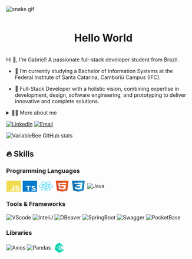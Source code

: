 ![snake gif](https://github.com/GabrielVini03/GabrielVini03/blob/output/github-contribution-grid-snake.gif)

<!--título-->
<div id="user-content-toc">
  <ul align="center">
    <summary><h1 style="display: inline-block">Hello World</h1></summary>
</div>

<!-- Presentation -->
<p>
  Hi 👋, I'm Gabriel! A passionate full-stack developer student from Brazil.

  - 🌱 I’m currently studying a Bachelor of Information Systems at the Federal Institute of Santa Catarina, Camboriú Campus (IFC).

  - 🔭 Full-Stack Developer with a holistic vision, combining expertise in development, design, software engineering, and prototyping to deliver innovative and complete solutions.
</p>


<!-- Dropdown -->
<details>
  <summary>👨‍💻 More about me</summary>

  - I am a creative and dynamic professional, passionate about challenges and innovation.

  - I see the world with a positive and artistic eye, seeking innovative solutions through creativity.

  - I love to challenge myself in different areas, whether in sports or in completing complex tasks.

  - I am dedicated, proactive, and believe that collaboration is essential for success.


</details>

<!-- Links -->
[![LinkedIn](https://img.shields.io/badge/LinkedIn-0077B5?style=for-the-badge&logo=linkedin&logoColor=white)](https://www.linkedin.com/in/gabriel-vinicius-99521220b/)
[![Email](https://img.shields.io/badge/Gmail-D14836?style=for-the-badge&logo=gmail&logoColor=white)](mailto:gabrielvini003@gmail.com)

<!-- GithubStats -->
![VariableBee GitHub stats](https://github-readme-stats.vercel.app/api?username=GabrielVini03&show_icons=true&theme=gotham)


## 🔥 Skills
<!-- Skills: Programming Languages -->
  <div style="flex-basis: 48%;">
    <h3>Programming Languages</h3>
  <img align="center" alt="Js" height="30" width="40" src="https://raw.githubusercontent.com/devicons/devicon/master/icons/javascript/javascript-plain.svg">
  <img align="center" alt="Ts" height="30" width="40" src="https://raw.githubusercontent.com/devicons/devicon/master/icons/typescript/typescript-plain.svg">
  <img align="center" alt="React" height="30" width="40" src="https://raw.githubusercontent.com/devicons/devicon/master/icons/react/react-original.svg">
  <img align="center" alt="HTML" height="30" width="40" src="https://raw.githubusercontent.com/devicons/devicon/master/icons/html5/html5-original.svg">
  <img align="center" alt="CSS" height="30" width="40" src="https://raw.githubusercontent.com/devicons/devicon/master/icons/css3/css3-original.svg">
  <img align="center" alt="Java" height="36" width="30" src="https://seeklogo.com/images/J/java-logo-7833D1D21A-seeklogo.com.png">
  </div>
  
  <!-- Skills: Tools & Frameworks -->
  <div style="flex-basis: 48%;">
    <h3>Tools & Frameworks</h3>
    <img align="center" alt="VScode" height="30" width="40" src="https://cdn.jsdelivr.net/gh/devicons/devicon/icons/vscode/vscode-original.svg">
    <img align="center" alt="InteliJ" height="30" width="40" src="https://upload.wikimedia.org/wikipedia/commons/9/9c/IntelliJ_IDEA_Icon.svg">
    <img align="center" alt="DBeaver" height="30" width="40" src="https://upload.wikimedia.org/wikipedia/commons/b/b5/DBeaver_logo.svg">
    <img align="center" alt="SpringBoot" height="30" width="40" src="https://upload.wikimedia.org/wikipedia/commons/7/79/Spring_Boot.svg">
    <img align="center" alt="Swagger" height="30" width="30" src="https://upload.wikimedia.org/wikipedia/commons/a/ab/Swagger-logo.png">
    <img align="center" alt="PocketBase" height="30" width="30" src="https://cdn.icon-icons.com/icons2/3914/PNG/512/pocketbase_logo_icon_248816.png">
  </div> 
  
  <!-- Skills: Libraries -->
  <div style="flex-basis: 48%;">
    <h3>Libraries</h3>
    <img align="center" alt="Axios" height="30" width="40" src="https://upload.wikimedia.org/wikipedia/commons/c/c8/Axios_logo_%282020%29.svg">
    <img align="center" alt="Pandas" height="30" width="40" src="https://getbootstrap.com/docs/5.0/assets/brand/bootstrap-logo.svg"/>
    <img align="center" alt="Bulma" height="30" width="40" src="https://raw.githubusercontent.com/couds/react-bulma-components/master/static/img.png">
  </div>
